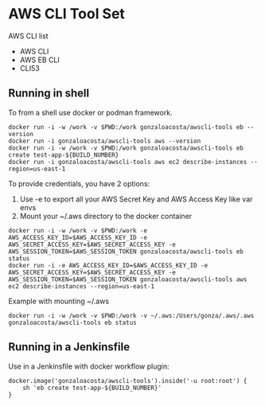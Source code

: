 # AWS CLI Tool Set 

AWS CLI list

- AWS CLI
- AWS EB CLI
- CLI53

## Running in shell 

To from a shell use docker or podman framework.

```
docker run -i -w /work -v $PWD:/work gonzaloacosta/awscli-tools eb --version
docker run -i gonzaloacosta/awscli-tools aws --version
docker run -i -w /work -v $PWD:/work gonzaloacosta/awscli-tools eb create test-app-${BUILD_NUMBER}
docker run -i gonzaloacosta/awscli-tools aws ec2 describe-instances --region=us-east-1
```

To provide credentials, you have 2 options:

1. Use -e to export all your AWS Secret Key and AWS Access Key like var envs
2. Mount your ~/.aws directory to the docker container

```
docker run -i -w /work -v $PWD:/work -e AWS_ACCESS_KEY_ID=$AWS_ACCESS_KEY_ID -e AWS_SECRET_ACCESS_KEY=$AWS_SECRET_ACCESS_KEY -e AWS_SESSION_TOKEN=$AWS_SESSION_TOKEN gonzaloacosta/awscli-tools eb status
docker run -i -e AWS_ACCESS_KEY_ID=$AWS_ACCESS_KEY_ID -e AWS_SECRET_ACCESS_KEY=$AWS_SECRET_ACCESS_KEY -e AWS_SESSION_TOKEN=$AWS_SESSION_TOKEN gonzaloacosta/awscli-tools aws ec2 describe-instances --region=us-east-1
```

Example with mounting ~/.aws

```
docker run -i -w /work -v $PWD:/work -v ~/.aws:/Users/gonza/.aws/.aws gonzaloacosta/awscli-tools eb status
```

## Running in a Jenkinsfile

Use in a Jenkinsfile with docker workflow plugin:

```
docker.image('gonzaloacosta/awscli-tools').inside('-u root:root') {
    sh 'eb create test-app-${BUILD_NUMBER}'
}
```
